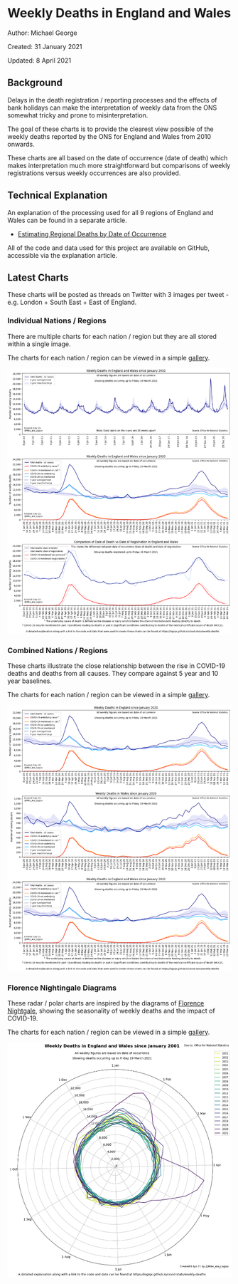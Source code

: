 # Weekly Deaths in England and Wales

Author: Michael George

Created: 31 January 2021

Updated: 8 April 2021



## Background

Delays in the death registration / reporting processes and the effects of bank holidays can make the interpretation of weekly data from the ONS somewhat tricky and prone to misinterpretation.

The goal of these charts is to provide the clearest view possible of the weekly deaths reported by the ONS for England and Wales from 2010 onwards.

These charts are all based on the date of occurrence (date of death) which makes interpretation much more straightforward but comparisons of weekly registrations versus weekly occurrences are also provided.



## Technical Explanation

An explanation of the processing used for all 9 regions of England and Wales can be found in a separate article.

- [Estimating Regional Deaths by Date of Occurrence](../estimating-regional-occurrences/README.md)

All of the code and data used for this project are available on GitHub, accessible via the explanation article.



## Latest Charts

These charts will be posted as threads on Twitter with 3 images per tweet - e.g. London + South East + East of England.



### Individual Nations / Regions

There are multiple charts for each nation / region but they are all stored within a single image.

The charts for each nation / region can be viewed in a simple [gallery](regions.html).

[![England and Wales](england_wales.png)](regions.html)



### Combined Nations / Regions

These charts illustrate the close relationship between the rise in COVID-19 deaths and deaths from all causes. They compare against 5 year and 10 year baselines.

The charts for each nation / region can be viewed in a simple [gallery](regions_alt.html).

[![England and Wales](5_years_4.png)](regions_alt.html)




### Florence Nightingale Diagrams

These radar / polar charts are inspired by the diagrams of [Florence Nightgale](https://www.florence-nightingale.co.uk/coxcomb-diagram-1858/), showing the seasonality of weekly deaths and the impact of COVID-19.

The charts for each nation / region can be viewed in a simple [gallery](regions_polar.html).

[![England and Wales](england_wales_polar.png)](regions_polar.html)


